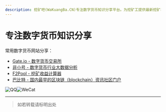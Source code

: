 ```yaml
---
description: 挖矿吧(WaKuangBa.CN)专注数字货币知识分享平台。为挖矿工提供最新挖矿软件及技术教程。
---
```


# 专注数字货币知识分享

常用数字货币网站分享：

* [Gate.io - 数字货币交易所](https://gateio.co/ref/261251)
* [非小号 - 数字货币行业大数据分析](https://www.feixiaohao.com/)
* [F2Pool - 挖矿收益计算器](https://www.f2pool.com/calculator?miner_id=84&currency=btc)
* [巴比特 - 国内最早的区块链（blockchain）资讯社区门户](https://www.8btc.com/)

![QQ](https://github.com/xiaohuimc/wakuangba/raw/master/images/QQ.png)![WeCat](https://github.com/xiaohuimc/wakuangba/raw/master/images/WeCat.png)

---
> 如若转载请标明出处
